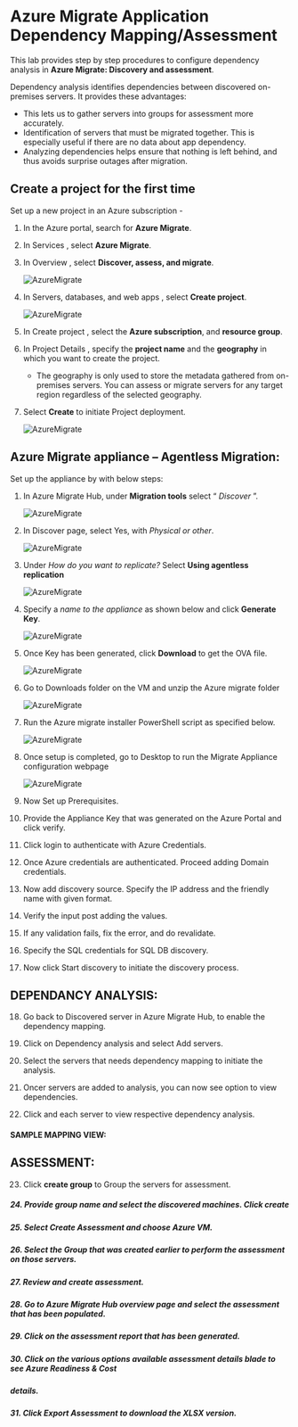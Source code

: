 # Azure Migrate Application Dependency Mapping/Assessment

This lab provides step by step procedures to configure dependency analysis in **Azure Migrate: Discovery and assessment**.

Dependency analysis identifies dependencies between discovered on-premises servers. It provides these advantages:

- This lets us to gather servers into groups for assessment more accurately.
- Identification of servers that must be migrated together. This is especially useful if there are no data about app dependency.
- Analyzing dependencies helps ensure that nothing is left behind, and thus avoids surprise outages after migration.

## Create a project for the first time

Set up a new project in an Azure subscription -

1. In the Azure portal, search for **Azure Migrate**.

2. In Services , select **Azure Migrate**.

3. In Overview , select **Discover, assess, and migrate**.

    ![AzureMigrate](assets/image1.png)

4. In Servers, databases, and web apps , select **Create project**.

    ![AzureMigrate](assets/image2.png)

5. In Create project , select the **Azure subscription**, and **resource group**.

6. In Project Details , specify the **project name** and the **geography** in which you want to create the project.

    - The geography is only used to store the metadata gathered from on-premises servers. You can assess or migrate servers for any target region regardless of the selected geography.

7. Select **Create** to initiate Project deployment.

    ![AzureMigrate](assets/image3.png)

## Azure Migrate appliance – Agentless Migration:

Set up the appliance by with below steps:

1. In Azure Migrate Hub, under **Migration tools** select “ _Discover_ ”.

    ![AzureMigrate](assets/image4.png)

2. In Discover page, select Yes, with _Physical or other_.

    ![AzureMigrate](assets/image5.png)

3. Under _How do you want to replicate?_ Select **Using agentless replication**

    ![AzureMigrate](assets/image6.png)

4. Specify a _name to the appliance_ as shown below and click **Generate Key**.

    ![AzureMigrate](assets/image7.png)

5. Once Key has been generated, click **Download** to get the OVA file.

    ![AzureMigrate](assets/image8.png)

6. Go to Downloads folder on the VM and unzip the Azure migrate folder

    ![AzureMigrate](assets/image9.png)

7. Run the Azure migrate installer PowerShell script as specified below.

    ![AzureMigrate](assets/image10.png)

8. Once setup is completed, go to Desktop to run the Migrate Appliance configuration webpage

    ![AzureMigrate](assets/image11.png)

9. Now Set up Prerequisites.


10. Provide the Appliance Key that was generated on the Azure Portal and click verify.


11. Click login to authenticate with Azure Credentials.





12. Once Azure credentials are authenticated. Proceed adding Domain credentials.


13. Now add discovery source. Specify the IP address and the friendly name with given format.
14. Verify the input post adding the values.


15. If any validation fails, fix the error, and do revalidate.


16. Specify the SQL credentials for SQL DB discovery.


17. Now click Start discovery to initiate the discovery process.


## DEPENDANCY ANALYSIS:

18. Go back to Discovered server in Azure Migrate Hub, to enable the dependency mapping.


19. Click on Dependency analysis and select Add servers.
20. Select the servers that needs dependency mapping to initiate the analysis.


21. Oncer servers are added to analysis, you can now see option to view dependencies.


22. Click and each server to view respective dependency analysis.

#### SAMPLE MAPPING VIEW:




## ASSESSMENT:

23. Click **create group** to Group the servers for assessment.

##### 24. Provide group name and select the discovered machines. Click create


##### 25. Select Create Assessment and choose Azure VM.


##### 26. Select the Group that was created earlier to perform the assessment on those servers.

##### 27. Review and create assessment.


##### 28. Go to Azure Migrate Hub overview page and select the assessment that has been populated.

##### 29. Click on the assessment report that has been generated.


##### 30. Click on the various options available assessment details blade to see Azure Readiness & Cost

##### details.


##### 31. Click Export Assessment to download the XLSX version.



